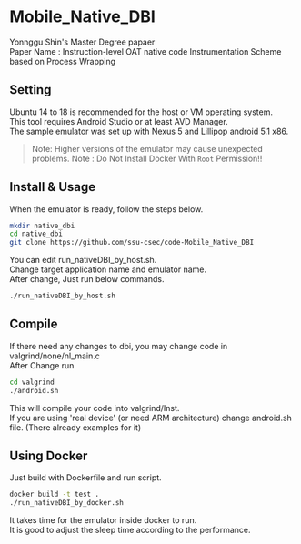 # Mobile_Native_DBI

Yonnggu Shin's Master Degree papaer  
Paper Name : Instruction-level OAT native code Instrumentation Scheme based on Process Wrapping  

## Setting
Ubuntu 14 to 18 is recommended for the host or VM operating system.  
This tool requires Android Studio or at least AVD Manager.  
The sample emulator was set up with Nexus 5 and Lillipop android 5.1 x86.  
> Note: Higher versions of the emulator may cause unexpected problems.
> Note : Do Not Install Docker With `Root` Permission!!

## Install & Usage
When the emulator is ready, follow the steps below.  

```sh
mkdir native_dbi
cd native_dbi
git clone https://github.com/ssu-csec/code-Mobile_Native_DBI
```

You can edit run_nativeDBI_by_host.sh.  
Change target application name and emulator name.  
After change, Just run below commands.  

```sh
./run_nativeDBI_by_host.sh
```

## Compile
If there need any changes to dbi, you may change code in valgrind/none/nl_main.c  
After Change run  
```sh
cd valgrind
./android.sh
```
This will compile your code into valgrind/Inst.  
If you are using 'real device' (or need ARM architecture) change android.sh file. (There already examples for it)  

## Using Docker
Just build with Dockerfile and run script.  
```sh
docker build -t test .
./run_nativeDBI_by_docker.sh
```
It takes time for the emulator inside docker to run.  
It is good to adjust the sleep time according to the performance.  
